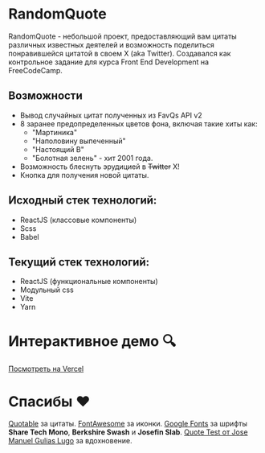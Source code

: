 # RandomQuote

RandomQuote - небольшой проект, предоставляющий вам цитаты различных известных деятелей и возможность поделиться понравившейся цитатой в своем X (aka Twitter). Создавался как контрольное задание для курса Front End Development на FreeCodeCamp.

## Возможности
- Вывод случайных цитат полученных из FavQs API v2
- 8 заранее предопределенных цветов фона, включая такие хиты как:
    - "Мартиника"
    - "Наполовину выпеченный"
    - "Настоящий В"
    - "Болотная зелень" - хит 2001 года.
- Возможность блеснуть эрудицией в ~~Twitter~~ X!
- Кнопка для получения новой цитаты.

## Исходный стек технологий:
- ReactJS (классовые компоненты)
- Scss
- Babel

## Текущий стек технологий:
- ReactJS (функциональные компоненты)
- Модульный css
- Vite
- Yarn

# Интерактивное демо :mag:
[Посмотреть на Vercel](https://random-quote-ksur.vercel.app/)

# Спасибы :heart:
[Quotable](https://github.com/lukePeavey/quotable) за цитаты.
[FontAwesome](https://fontawesome.com/) за иконки.
[Google Fonts](https://fonts.google.com/) за шрифты **Share Tech Mono**, **Berkshire Swash** и **Josefin Slab**.
[Quote Test от Jose Manuel Gulias Lugo](https://codepen.io/chepe/pen/VLZoMK)  за вдохновение.
